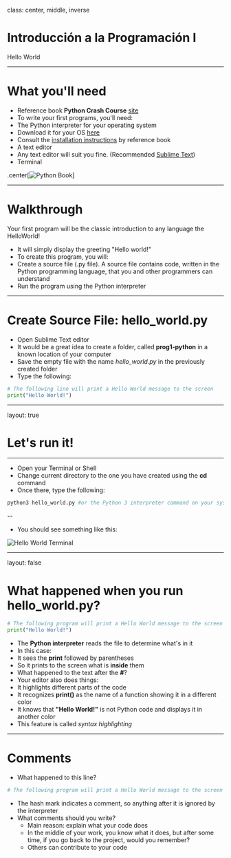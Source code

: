 class: center, middle, inverse

# Introducción a la Programación I
Hello World

---

# What you'll need

- Reference book **Python Crash Course** [site](https://ehmatthes.github.io/pcc_2e/regular_index/)
- To write your first programs, you'll need:
 - The Python interpreter for your operating system
  - Download it for your OS [here](https://www.python.org/downloads/)
  - Consult the [installation instructions](https://ehmatthes.github.io/pcc_2e/setup_instructions/setup_instructions/) by reference book
- A text editor
 - Any text editor will suit you fine. (Recommended [Sublime Text](http://www.sublimetext.com))
- Terminal

.center[![Python Book]({{site.baseurl}}/presentation/hello-world/python-book.png)]

---

# Walkthrough

Your first program will be the classic introduction to any language the HelloWorld! 
- It will simply display the greeting "Hello world!"
- To create this program, you will:
- Create a source file (.py file). A source file contains code, written in the Python programming language, that you and other programmers can understand
- Run the program using the Python interpreter

---

# Create Source File: hello_world.py

- Open Sublime Text editor
- It would be a great idea to create a folder, called **prog1-python** in a known location of your computer
- Save the empty file with the name *hello_world.py* in the previously created folder
- Type the following:

```python
# The following line will print a Hello World message to the screen
print("Hello World!")
```

---

layout: true

# Let's run it!

---

- Open your Terminal or Shell 
- Change current directory to the one you have created using the **cd** command
- Once there, type the following:

```bash
python3 hello_world.py #or the Python 3 interpreter command on your system
```

--

- You should see something like this:

![Hello World Terminal]({{site.baseurl}}/presentation/hello-world/hw-terminal.png)

---

layout: false

# What happened when you run hello_world.py?

```python
# The following program will print a Hello World message to the screen
print("Hello World!")
```

- The **Python interpreter** reads the file to determine what's in it
- In this case:
 - It sees the **print** followed by parentheses
 - So it prints to the screen what is **inside** them
 - What happened to the text after the **#**?
- Your editor also does things:
 - It highlights different parts of the code
 - It recognizes **print()** as the name of a function showing it in a different color
 - It knows that **"Hello World!"** is not Python code and displays it in another color
 - This feature is called *syntax highlighting*

---

# Comments

 - What happened to this line?

```python
# The following program will print a Hello World message to the screen
```

- The hash mark indicates a comment, so anything after it is ignored by the interpreter
- What comments should you write?
  - Main reason: explain what your code does
  - In the middle of your work, you know what it does, but after some time, if you go back to the project, would you remember?
  - Others can contribute to your code
